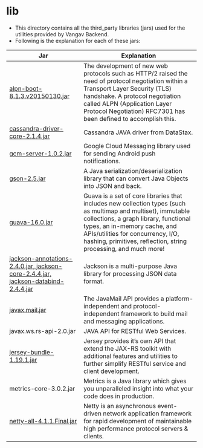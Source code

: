 # lib

+ This directory contains all the third_party libraries (jars) used for the utilities provided by Vangav Backend.
+ Following is the explanation for each of these jars:

| Jar | Explanation |
| --- | ----------- |
| [alpn-boot-8.1.3.v20150130.jar](https://www.eclipse.org/jetty/documentation/9.3.x/alpn-chapter.html) | The development of new web protocols such as HTTP/2 raised the need of protocol negotiation within a Transport Layer Security (TLS) handshake. A protocol negotiation called ALPN (Application Layer Protocol Negotiation) RFC7301 has been defined to accomplish this. |
| [cassandra-driver-core-2.1.4.jar](http://www.datastax.com/) | Cassandra JAVA driver from DataStax. |
| [gcm-server-1.0.2.jar](https://developers.google.com/cloud-messaging/) | Google Cloud Messaging library used for sending Android push notifications. |
| [gson-2.5.jar](https://github.com/google/gson) | A Java serialization/deserialization library that can convert Java Objects into JSON and back. |
| [guava-16.0.jar](https://github.com/google/guava) | Guava is a set of core libraries that includes new collection types (such as multimap and multiset), immutable collections, a graph library, functional types, an in-memory cache, and APIs/utilities for concurrency, I/O, hashing, primitives, reflection, string processing, and much more! |
| [jackson-annotations-2.4.0.jar, jackson-core-2.4.4.jar, jackson-databind-2.4.4.jar](https://github.com/FasterXML/jackson) | Jackson is a multi-purpose Java library for processing JSON data format. |
| [javax.mail.jar](http://www.oracle.com/technetwork/java/javamail/index.html) | The JavaMail API provides a platform-independent and protocol-independent framework to build mail and messaging applications. |
| javax.ws.rs-api-2.0.jar | JAVA API for RESTful Web Services. |
| [jersey-bundle-1.19.1.jar](https://jersey.java.net/download.html) | Jersey provides it’s own API that extend the JAX-RS toolkit with additional features and utilities to further simplify RESTful service and client development. |
| metrics-core-3.0.2.jar | Metrics is a Java library which gives you unparalleled insight into what your code does in production. |
| [netty-all-4.1.1.Final.jar](http://netty.io/index.html) | Netty is an asynchronous event-driven network application framework for rapid development of maintainable high performance protocol servers & clients. |

